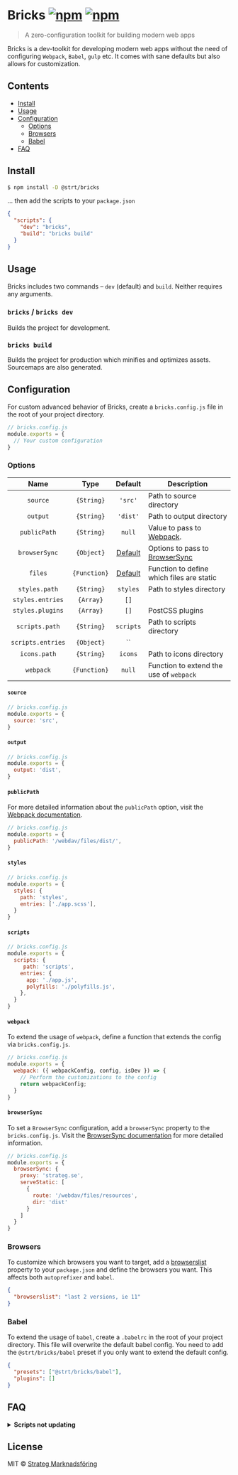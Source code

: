 # Bricks [![npm](https://img.shields.io/npm/v/@strt/bricks.svg)](https://www.npmjs.com/package/@strt/bricks) [![npm](https://img.shields.io/npm/dm/@strt/bricks.svg)](https://www.npmjs.com/package/@strt/bricks)

> A zero-configuration toolkit for building modern web apps 

Bricks is a dev-toolkit for developing modern web apps without the need of configuring `Webpack`, `Babel`, `gulp` etc. It comes with sane defaults but also allows for customization. 

## Contents
- [Install](#install)
- [Usage](#usage)
- [Configuration](#configuration)
  - [Options](#options)
  - [Browsers](#browsers)
  - [Babel](#babel)
- [FAQ](#faq)

## Install
```bash
$ npm install -D @strt/bricks
```

... then add the scripts to your `package.json`
```json
{
  "scripts": {
    "dev": "bricks",
    "build": "bricks build"
  }
}
```

## Usage
Bricks includes two commands – `dev` (default) and `build`. Neither requires any arguments.

### `bricks` / `bricks dev` 
Builds the project for development.

### `bricks build` 
Builds the project for production which minifies and optimizes assets. Sourcemaps are also generated.

## Configuration
For custom advanced behavior of Bricks, create a `bricks.config.js` file in the root of your project directory. 

```javascript
// bricks.config.js
module.exports = {
  // Your custom configuration
}
```
### Options
| Name | Type | Default | Description |
| :-: | :--: | :--: | --- |
| `source` | `{String}` | `'src'` | Path to source directory |
| `output` | `{String}` | `'dist'` | Path to output directory |
| `publicPath` | `{String}` | `null` | Value to pass to [Webpack](https://webpack.js.org/configuration/output/#output-publicpath).|
| `browserSync` | `{Object}` | [Default](https://github.com/strt/bricks/blob/next/config/config.js#L39-L46) | Options to pass to [BrowserSync](https://www.browsersync.io/docs/options) |
| `files` | `{Function}` | [Default](https://github.com/strt/bricks/blob/next/config/config.js#L30-L36) | Function to define which files are static |
| `styles.path` | `{String}` | `styles` | Path to styles directory |
| `styles.entries` | `{Array}` | `[]` |  |
| `styles.plugins` | `{Array}` | `[]` | PostCSS plugins |
| `scripts.path` | `{String}` | `scripts` | Path to scripts directory |
| `scripts.entries` | `{Object}` | `` |  |
| `icons.path` | `{String}` | `icons` | Path to icons directory |
| `webpack` | `{Function}` | `null` | Function to extend the use of `webpack` |

#### `source`
```javascript
// bricks.config.js
module.exports = {
  source: 'src',
}
```

#### `output`
```javascript
// bricks.config.js
module.exports = {
  output: 'dist',
}
```

#### `publicPath`
For more detailed information about the `publicPath` option, visit the [Webpack documentation](https://webpack.js.org/configuration/output/#output-publicpath).
```javascript
// bricks.config.js
module.exports = {
  publicPath: '/webdav/files/dist/',
}
```

#### `styles`
```javascript
// bricks.config.js
module.exports = {
  styles: {
    path: 'styles',
    entries: ['./app.scss'],
  }
}
```

#### `scripts`
```javascript
// bricks.config.js
module.exports = {
  scripts: {
     path: 'scripts',
    entries: {
      app: './app.js',
      polyfills: './polyfills.js',
    },
  }
}
```

#### `webpack`
To extend the usage of `webpack`, define a function that extends the config via `bricks.config.js`.

```javascript
// bricks.config.js
module.exports = {
  webpack: ({ webpackConfig, config, isDev }) => {
    // Perform the customizations to the config
    return webpackConfig;
  }
}
```

#### `browserSync`
To set a `BrowserSync` configuration, add a `browserSync` property to the `bricks.config.js`. Visit the [BrowserSync documentation](https://www.browsersync.io/docs/options) for more detailed information.

```javascript
// bricks.config.js
module.exports = {
  browserSync: {
    proxy: 'strateg.se',
    serveStatic: [
      {
        route: '/webdav/files/resources',
        dir: 'dist'
      }
    ]
  }
}
```

### Browsers
To customize which browsers you want to target, add a [browserslist](https://github.com/ai/browserslist) property to your `package.json` and define the browsers you want. This affects both `autoprefixer` and `babel`.

```json
{
  "browserslist": "last 2 versions, ie 11"
}
```

### Babel
To extend the usage of `babel`, create a `.babelrc` in the root of your project directory. This file will overwrite the default babel config. You need to add the `@strt/bricks/babel` preset if you only want to extend the default config. 

```json
{
  "presets": ["@strt/bricks/babel"],
  "plugins": []
}
```

## FAQ
<p>
  <details>
  <summary><b>Scripts not updating</b></summary>
  Make sure that the `scripts.publicPath` is set correctly.
  </details>
</p>

## License
MIT © [Strateg Marknadsföring](https://github.com/strt)
